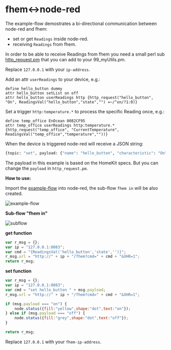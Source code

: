 # fhem<->node-red

The example-flow demostrates a bi-directional communication between node-red and fhem:

* set or get `Readings` inside node-red.
* receiving `Readings` from fhem.

In order to be able to receive Readings from fhem you need a small perl sub [http_request.pm](https://github.com/cflurin/collection/blob/master/fhem%3C-%3Enode-red/http_request.pm) that you can add to your 99_myUtils.pm.

Replace `127.0.0.1` with your `ip-address`.

Add an attr `userReadings` to your device, e.g.:

```
define hello_button dummy
attr hello_button setList on off
attr hello_button userReadings http {http_request("hello_button", "On", ReadingsVal("hello_button","state","") =~/^on/?1:0)}
```

Set a trigger `http:temperature.*` to process the specific Reading once, e.g.:

```
define temp_office EnOcean 0082CF95
attr temp_office userReadings http:temperature.* {http_request("temp_office", "CurrentTemperature", ReadingsVal("temp_office","temperature",""))}
```

When the device is triggered node-red will receive a JSON string:

```sh
{topic: "set", payload: {"name": "hello_button", "characteristic": "On", "value": 1}}
```

The payload in this example is based on the HomeKit specs. But you can change the `payload` in `http_request.pm`.

**How to use:**

Import the [example-flow](https://github.com/cflurin/collection/blob/master/fhem%3C-%3Enode-red/example-flow.json) into node-red, the sub-flow `fhem in` will be also created.


![example-flow](https://cloud.githubusercontent.com/assets/5056710/14916059/8f68e8b2-0e17-11e6-861a-7eea9bd9e84b.png)

**Sub-flow "fhem in"**

![subflow](https://cloud.githubusercontent.com/assets/5056710/14918472/652757ac-0e24-11e6-83cd-777fa79e0d28.png)

**get function**

```javascript
var r_msg = {};
var ip = "127.0.0.1:8083";
var cmd = "{ReadingsVal('hello_button','state','')}";
r_msg.url = "http://" + ip + "/fhem?cmd=" + cmd + "&XHR=1";
return r_msg;
```

**set function**

```javascript
var r_msg = {};
var ip = "127.0.0.1:8083";
var cmd = "set hello_button " + msg.payload;
r_msg.url = "http://" + ip + "/fhem?cmd=" + cmd + "&XHR=1";

if (msg.payload === "on") {
    node.status({fill:"yellow",shape:"dot",text:"on"});
} else if (msg.payload === "off") {
    node.status({fill:"grey",shape:"dot",text:"off"});
}

return r_msg;
```

Replace `127.0.0.1` with your `fhem-ip-address`.
